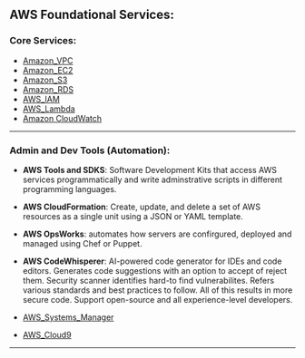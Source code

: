 ## AWS Foundational Services:

### Core Services:

- [Amazon_VPC](./VPC.md)
- [Amazon_EC2](./EC2.md)
- [Amazon_S3](./S3.md)
- [Amazon_RDS](./RDS.md)
- [AWS_IAM](./AWS_IAM.md)
- [AWS_Lambda](./AWS_Lambda.md)
- [Amazon CloudWatch](./CloudWatch.md)

---

### Admin and Dev Tools (Automation):

- **AWS Tools and SDKS**: Software Development Kits that access AWS services programmatically and write adminstrative scripts in different programming languages.

- **AWS CloudFormation**: Create, update, and delete a set of AWS resources as a single unit using a JSON or YAML template.

- **AWS OpsWorks**: automates how servers are confirgured, deployed and managed using Chef or Puppet.

- **AWS CodeWhisperer**: AI-powered code generator for IDEs and code editors. Generates code suggestions with an option to accept of reject them. Security scanner identifies hard-to find vulnerabilites. Refers various standards and best practices to follow. All of this results in more secure code. Support open-source and all experience-level developers. 

- [AWS_Systems_Manager](./AWS_SYS_MAN.md)

- [AWS_Cloud9](./AWS_CLD_9.md)

---

